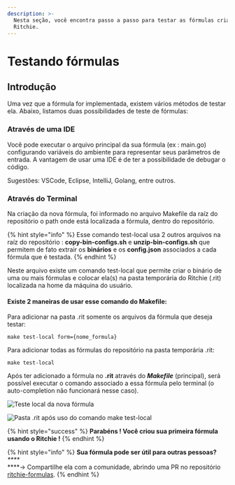 ```yaml
---
description: >-
  Nesta seção, você encontra passo a passo para testar as fórmulas criadas no
  Ritchie.
---
```


# Testando fórmulas

## Introdução 

Uma vez que a fórmula for implementada, existem vários métodos de testar ela. Abaixo, listamos duas possibilidades de teste de fórmulas: 

### Através de uma IDE

Você pode executar o arquivo principal da sua fórmula \(ex : main.go\) configurando variáveis do ambiente para representar seus parâmetros de entrada. A vantagem de usar uma IDE é de ter a possibilidade de debugar o código.  
  
Sugestões: VSCode, Eclipse, IntelliJ, Golang, entre outros.

### Através do Terminal

Na criação da nova fórmula, foi informado no arquivo Makefile da raíz do repositório o path onde está localizada a fórmula, dentro do repositório.

{% hint style="info" %}
Esse comando test-local usa 2 outros arquivos na raíz do repositório : **copy-bin-configs.sh** e **unzip-bin-configs.sh** que permitem de fato extrair os **binários** e os **config.json** associados a cada fórmula que é testada.
{% endhint %}

Neste arquivo existe um comando test-local que permite criar o binário de uma ou mais fórmulas e colocar ela\(s\) na pasta temporária do Ritchie \(.rit\) localizada na home da máquina do usuário.

#### **Existe 2 maneiras de usar esse comando do Makefile**: 

Para adicionar na pasta .rit somente os arquivos da fórmula que deseja testar:

```text
make test-local form={nome_formula} 
```

Para adicionar todas as fórmulas do repositório na pasta temporária .rit:

```text
make test-local
```

Após ter adicionado a fórmula no **.rit** através do _**Makefile**_ \(principal\), será possível executar o comando associado a essa fórmula pelo terminal \(o auto-completion não funcionará nesse caso\).

![Teste local da nova f&#xF3;rmula](https://lh3.googleusercontent.com/mdCy9EEHMClzyFaEQpmPukVSAm1ZjdkSywrafOMhNfbrZy1kEpOinkZBvnhfv9tfn0y-e4BLysKh6ZMLClnDI2CbfPfD5qMIlPQ5_KNvEfKm3hqgdXTKiAPXDqVXCgXR4s0tmWjy)

![Pasta .rit ap&#xF3;s uso do comando make test-local](https://lh6.googleusercontent.com/UlEmXyQVdvXksKE-llsWh5mv2Oe2VYwdTe4psQBp8-5_NfAd3loorzlYpRE8NsoEE-UBYcy68WdZSZEoedtuJ01zkBdEBxvdL7s6irgffMAZZV2k8N2Tu5xt30giG7-mzIVoh6pn)

{% hint style="success" %}
**Parabéns ! Você criou sua primeira fórmula usando o Ritchie !**
{% endhint %}

{% hint style="info" %}
**Sua fórmula pode ser útil para outras pessoas?**  
_****_  
****→ Compartilhe ela com a comunidade, abrindo uma PR no repositório [ritchie-formulas](https://github.com/ZupIT/ritchie-formulas).
{% endhint %}

